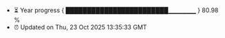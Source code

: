 - ⏳ Year progress { ████████████████████████▁▁▁▁▁▁ } 80.98 %
- ⏰ Updated on Thu, 23 Oct 2025 13:35:33 GMT

